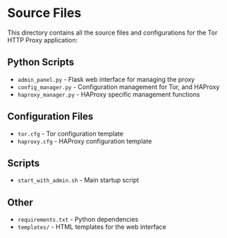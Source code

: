 # Source Files

This directory contains all the source files and configurations for the Tor HTTP Proxy application:

## Python Scripts
- `admin_panel.py` - Flask web interface for managing the proxy
- `config_manager.py` - Configuration management for Tor, and HAProxy
- `haproxy_manager.py` - HAProxy specific management functions

## Configuration Files
- `tor.cfg` - Tor configuration template
- `haproxy.cfg` - HAProxy configuration template

## Scripts
- `start_with_admin.sh` - Main startup script

## Other
- `requirements.txt` - Python dependencies
- `templates/` - HTML templates for the web interface
